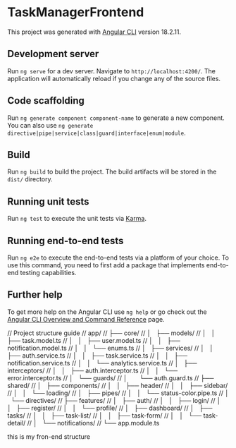 # TaskManagerFrontend

This project was generated with [Angular CLI](https://github.com/angular/angular-cli) version 18.2.11.

## Development server

Run `ng serve` for a dev server. Navigate to `http://localhost:4200/`. The application will automatically reload if you change any of the source files.

## Code scaffolding

Run `ng generate component component-name` to generate a new component. You can also use `ng generate directive|pipe|service|class|guard|interface|enum|module`.

## Build

Run `ng build` to build the project. The build artifacts will be stored in the `dist/` directory.

## Running unit tests

Run `ng test` to execute the unit tests via [Karma](https://karma-runner.github.io).

## Running end-to-end tests

Run `ng e2e` to execute the end-to-end tests via a platform of your choice. To use this command, you need to first add a package that implements end-to-end testing capabilities.

## Further help

To get more help on the Angular CLI use `ng help` or go check out the [Angular CLI Overview and Command Reference](https://angular.dev/tools/cli) page.










// Project structure guide
// app/
// ├── core/
// │   ├── models/
// │   │   ├── task.model.ts
// │   │   ├── user.model.ts
// │   │   ├── notification.model.ts
// │   │   └── enums.ts
// │   ├── services/
// │   │   ├── auth.service.ts
// │   │   ├── task.service.ts
// │   │   ├── notification.service.ts
// │   │   └── analytics.service.ts
// │   ├── interceptors/
// │   │   ├── auth.interceptor.ts
// │   │   └── error.interceptor.ts
// │   └── guards/
// │       └── auth.guard.ts
// ├── shared/
// │   ├── components/
// │   │   ├── header/
// │   │   ├── sidebar/
// │   │   └── loading/
// │   ├── pipes/
// │   │   └── status-color.pipe.ts
// │   └── directives/
// ├── features/
// │   ├── auth/
// │   │   ├── login/
// │   │   ├── register/
// │   │   └── profile/
// │   ├── dashboard/
// │   ├── tasks/
// │   │   ├── task-list/
// │   │   ├── task-form/
// │   │   └── task-detail/
// │   └── notifications/
// └── app.module.ts


this is my fron-end structure